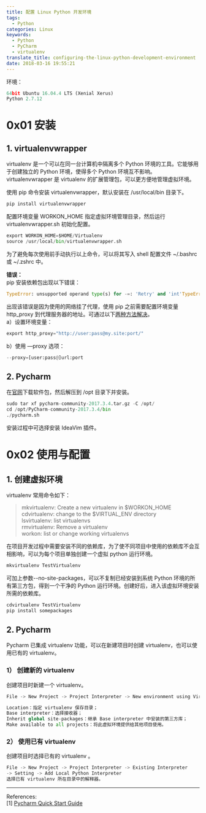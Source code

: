 ```yaml
---
title: 配置 Linux Python 开发环境
tags:
  - Python
categories: Linux
keywords:
  - Python
  - PyCharm
  - virtualenv
translate_title: configuring-the-linux-python-development-environment
date: 2018-03-16 19:55:21
---
```


环境：
```python
64bit Ubuntu 16.04.4 LTS (Xenial Xerus)
Python 2.7.12
```

# 0x01 安装
## 1. virtualenvwrapper
virtualenv 是一个可以在同一台计算机中隔离多个 Python 环境的工具。它能够用于创建独立的 Python 环境，使得多个 Python 环境互不影响。virtualenvwrapper 是 virtualenv 的扩展管理包，可以更方便地管理虚拟环境。

使用 pip 命令安装 virtualenvwrapper，默认安装在 /usr/local/bin 目录下。
```python
pip install virtualenvwrapper
```
配置环境变量 WORKON_HOME 指定虚拟环境管理目录，然后运行 virtualenvwrapper.sh 初始化配置。
```python
export WORKON_HOME=$HOME/Virtualenv
source /usr/local/bin/virtualenvwrapper.sh
```
为了避免每次使用前手动执行以上命令，可以将其写入 shell 配置文件 ~/.bashrc 或 ~/.zshrc 中。

**错误：**    
pip 安装依赖包出现以下错误：
```python
TypeError: unsupported operand type(s) for -=: 'Retry' and 'int'TypeError: unsupported operand type(s) for -=: 'Retry' and 'int'
```
出现该错误是因为使用的网络挂了代理，使用 pip 之前需要配置环境变量 http_proxy 到代理服务器的地址。可通过以下[两种方法解决](https://stackoverflow.com/a/39484683)。      
a）设置环境变量：
```python
export http_proxy="http://user:pass@my.site:port/"
```
b）使用 —proxy 选项：
```python
--proxy=[user:pass@]url:port
```
## 2. Pycharm
在[官网](https://www.jetbrains.com/pycharm/?fromMenu)下载软件包，然后解压到 /opt 目录下并安装。
```python
sudo tar xf pycharm-community-2017.3.4.tar.gz -C /opt/
cd /opt/PyCharm-community-2017.3.4/bin
./pycharm.sh
```
安装过程中可选择安装 IdeaVim 插件。

# 0x02 使用与配置

## 1. 创建虚拟环境
virtualenv 常用命令如下：   
>mkvirtualenv: Create a new virtualenv in $WORKON_HOME    
cdvirtualenv: change to the $VIRTUAL_ENV directory    
lsvirtualenv: list virtualenvs    
rmvirtualenv: Remove a virtualenv    
workon: list or change working virtualenvs    

在项目开发过程中需要安装不同的依赖库，为了使不同项目中使用的依赖库不会互相影响，可以为每个项目单独创建一个虚拟 python 运行环境。
```python
mkvirtualenv TestVirtualenv
```
可加上参数--no-site-packages，可以不复制已经安装到系统 Python 环境的所有第三方包，得到一个干净的 Python 运行环境。创建好后，进入该虚拟环境安装所需的依赖库。
```python
cdvirtualenv TestVirtualenv
pip install somepackages
```

## 2. Pycharm
Pycharm 已集成 virtualenv 功能，可以在新建项目时创建 virtualenv，也可以使用已有的 virtualenv。    
### 1） 创建新的 virtualenv
创建项目时新建一个 virtualenv。
```python
File -> New Project -> Project Interpreter -> New environment using Virtualenv

Location：指定 virtualenv 保存目录；
Base interpreter：选择接收器；
Inherit global site-packages：继承 Base interpreter 中安装的第三方库；
Make available to all projects：将此虚拟环境提供给其他项目使用。
```

### 2） 使用已有 virtualenv
创建项目时选择已有的 virtualenv 。
```python
File -> New Project -> Project Interpreter -> Existing Interpreter
-> Setting -> Add Local Python Interpreter
选择已有 virtualenv 所在目录中的解释器。
```
____
References:   
[1] [Pycharm Quick Start Guide](https://www.jetbrains.com/help/pycharm/quick-start-guide.html)   
